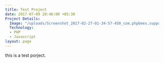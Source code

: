 ```yaml
---
title: Test Project
date: 2017-07-09 20:46:00 +05:30
Project Details:
  Image: "/uploads/Screenshot_2017-02-27-01-34-57-450_com.phpbees.supportkhadayata.png"
  Technology:
  - PHP
  - Javascript
layout: page
---
```


this is a test porject.